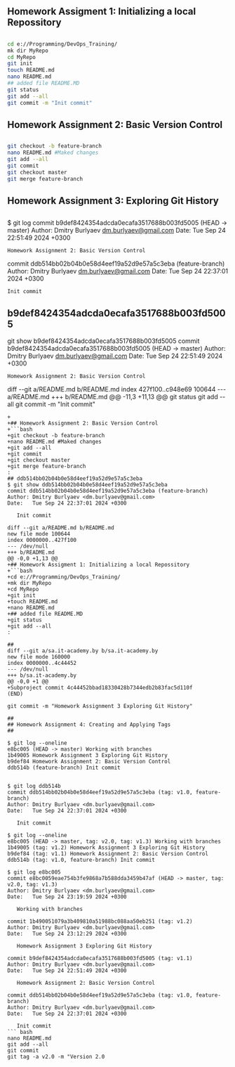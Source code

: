##
## Homework Assigment 1: Initializing a local Repossitory
##
```bash
cd e://Programming/DevOps_Training/
mk dir MyRepo
cd MyRepo
git init
touch README.md
nano README.md
## added file README.MD
git status
git add --all
git commit -m "Init commit"
```
##
## Homework Assignment 2: Basic Version Control
##

```bash
git checkout -b feature-branch
nano README.md #Maked changes
git add --all
git commit
git checkout master
git merge feature-branch
```
##
## Homework Assignment 3: Exploring Git History
##

$ git log
commit b9def8424354adcda0ecafa3517688b003fd5005 (HEAD -> master)
Author: Dmitry Burlyaev <dm.burlyaev@gmail.com>
Date:   Tue Sep 24 22:51:49 2024 +0300

    Homework Assignment 2: Basic Version Control

commit ddb514bb02b04b0e58d4eef19a52d9e57a5c3eba (feature-branch)
Author: Dmitry Burlyaev <dm.burlyaev@gmail.com>
Date:   Tue Sep 24 22:37:01 2024 +0300

    Init commit

## b9def8424354adcda0ecafa3517688b003fd5005

 git show b9def8424354adcda0ecafa3517688b003fd5005
commit b9def8424354adcda0ecafa3517688b003fd5005 (HEAD -> master)
Author: Dmitry Burlyaev <dm.burlyaev@gmail.com>
Date:   Tue Sep 24 22:51:49 2024 +0300

    Homework Assignment 2: Basic Version Control

diff --git a/README.md b/README.md
index 427f100..c948e69 100644
--- a/README.md
+++ b/README.md
@@ -11,3 +11,13 @@ git status
 git add --all
 git commit -m "Init commit"
 ```
+
+## Homework Assignment 2: Basic Version Control
+```bash
+git checkout -b feature-branch
+nano README.md #Maked changes
+git add --all
+git commit
+git checkout master
+git merge feature-branch
:
## ddb514bb02b04b0e58d4eef19a52d9e57a5c3eba
$ git show ddb514bb02b04b0e58d4eef19a52d9e57a5c3eba
commit ddb514bb02b04b0e58d4eef19a52d9e57a5c3eba (feature-branch)
Author: Dmitry Burlyaev <dm.burlyaev@gmail.com>
Date:   Tue Sep 24 22:37:01 2024 +0300

    Init commit

diff --git a/README.md b/README.md
new file mode 100644
index 0000000..427f100
--- /dev/null
+++ b/README.md
@@ -0,0 +1,13 @@
+## Homework Assigment 1: Initializing a local Repossitory
+```bash
+cd e://Programming/DevOps_Training/
+mk dir MyRepo
+cd MyRepo
+git init
+touch README.md
+nano README.md
+## added file README.MD
+git status
+git add --all
:

## 
diff --git a/sa.it-academy.by b/sa.it-academy.by
new file mode 160000
index 0000000..4c44452
--- /dev/null
+++ b/sa.it-academy.by
@@ -0,0 +1 @@
+Subproject commit 4c44452bbad18330428b7344edb2b83fac5d110f
(END)

 git commit -m "Homework Assignment 3 Exploring Git History"

##
## Homework Assignment 4: Creating and Applying Tags
##

$ git log --oneline
e8bc005 (HEAD -> master) Working with branches
1b49005 Homework Assignment 3 Exploring Git History
b9def84 Homework Assignment 2: Basic Version Control
ddb514b (feature-branch) Init commit


$ git log ddb514b
commit ddb514bb02b04b0e58d4eef19a52d9e57a5c3eba (tag: v1.0, feature-branch)
Author: Dmitry Burlyaev <dm.burlyaev@gmail.com>
Date:   Tue Sep 24 22:37:01 2024 +0300

    Init commit

$ git log --oneline
e8bc005 (HEAD -> master, tag: v2.0, tag: v1.3) Working with branches
1b49005 (tag: v1.2) Homework Assignment 3 Exploring Git History
b9def84 (tag: v1.1) Homework Assignment 2: Basic Version Control
ddb514b (tag: v1.0, feature-branch) Init commit

$ git log e8bc005
commit e8bc0059eae754b3fe9868a7b588dda3459b47af (HEAD -> master, tag: v2.0, tag: v1.3)
Author: Dmitry Burlyaev <dm.burlyaev@gmail.com>
Date:   Tue Sep 24 23:19:59 2024 +0300

    Working with branches

commit 1b490051079a3b409810a51988bc088aa50eb251 (tag: v1.2)
Author: Dmitry Burlyaev <dm.burlyaev@gmail.com>
Date:   Tue Sep 24 23:12:29 2024 +0300

    Homework Assignment 3 Exploring Git History

commit b9def8424354adcda0ecafa3517688b003fd5005 (tag: v1.1)
Author: Dmitry Burlyaev <dm.burlyaev@gmail.com>
Date:   Tue Sep 24 22:51:49 2024 +0300

    Homework Assignment 2: Basic Version Control

commit ddb514bb02b04b0e58d4eef19a52d9e57a5c3eba (tag: v1.0, feature-branch)
Author: Dmitry Burlyaev <dm.burlyaev@gmail.com>
Date:   Tue Sep 24 22:37:01 2024 +0300

    Init commit
``` bash
nano README.md
git add --all
git commit
git tag -a v2.0 -m "Version 2.0
```





